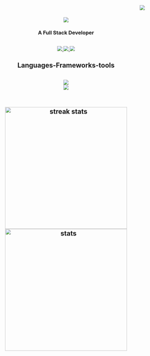 
  <img align="right" src="https://visitor-badge.laobi.icu/badge?page_id=Sakshyam103.Sakshyam103"/>
  <h1 align="center">
    <a href = "https://git.io/typing-svg">
      <img src = "https://readme-typing-svg.herokuapp.com/?font=Righteous&size=35&center=true&color=white&width=500&height=70&duration=4000&lines=Hi+There!+I'm+Sakshyam+Sarki!;"/>
    </a>
  </h1>
  <h3 align="center"> A Full Stack Developer </h3>
  <br/>
  <div align="center">
    <a href="mailto:nepalisakshyam19@gmail.com">
      <img src = "https://img.shields.io/badge/Gmail-333333?style=for-the-badge&logo=gmail&logoColor=red" target="_blank"/>
    </a>
    <a href="https://www.linkedin.com/in/sakshyam103/" target="_blank">
      <img src="https://img.shields.io/badge/LinkedIn-007785?style=for-the-badge&logo=linkedin&logoColor=white" target="_blank"/>
    </a>
    <a href="https://github.com/Sakshyam103" target="_blank">
      <img src="https://img.shields.io/badge/Portfolio-FF5722?style=for-the-badge&logo=todois&logoColor=white" target="_blank"/>
    </a>
  </div>
  <h2 align="center"> Languages-Frameworks-tools </h2>
  <br/>
  <div align="center">
  <a href="https://skillicons.dev">
  <img src="https://skillicons.dev/icons?i=node.js,github,python,javascript,mongodb,c,java,haskell"/><br>
  <img src = "https://skillicons.dev/icons?i=react,vite,html,css,vscode,git,springboot"/>
  </a>
  </div>

<h2 align="center">
<br>
<div align="center">
<img width = 390 src="https://streak-stats.demolab.com/?user=Sakshyam103&count_private=true&theme=react&border_radius=10" alt="streak stats"/>
 <img width = 390 src="https://github-readme-stats.vercel.app/api?username=Sakshyam103&theme=algolia&show_icons=true&i=github" alt=" stats"/> 
</div>
 

<!--
**Sakshyam103/Sakshyam103** is a ✨ _special_ ✨ repository because its `README.md` (this file) appears on your GitHub profile.

Here are some ideas to get you started:

- 🔭 I’m currently working on ...
- 🌱 I’m currently learning ...
- 👯 I’m looking to collaborate on ...
- 🤔 I’m looking for help with ...
- 💬 Ask me about ...
- 📫 How to reach me: ...
- 😄 Pronouns: ...
- ⚡ Fun fact: ...
-->
